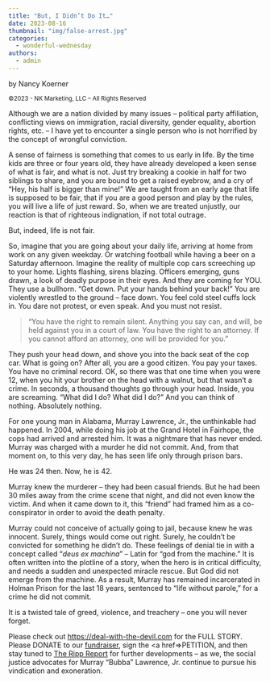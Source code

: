 ```yaml
---
title: "But, I Didn’t Do It…"
date: 2023-08-16
thumbnail: "img/false-arrest.jpg"
categories: 
  - wonderful-wednesday
authors: 
  - admin
---
```


by Nancy Koerner

<small>©️2023 - NK Marketing, LLC – All Rights Reserved</small>

Although we are a nation divided by many issues – political party affiliation, conflicting views on immigration, racial diversity, gender equality, abortion rights, etc. – I have yet to encounter a single person who is not horrified by the concept of wrongful conviction. 
 
A sense of fairness is something that comes to us early in life. By the time kids are three or four years old, they have already developed a keen sense of what is fair, and what is not. Just try breaking a cookie in half for two siblings to share, and you are bound to get a raised eyebrow, and a cry of “Hey, his half is bigger than mine!” We are taught from an early age that life is supposed to be fair, that if you are a good person and play by the rules, you will live a life of just reward. So, when we are treated unjustly, our reaction is that of righteous indignation, if not total outrage. 

But, indeed, life is not fair. 

So, imagine that you are going about your daily life, arriving at home from work on any given weekday. Or watching football while having a beer on a Saturday afternoon. Imagine the reality of multiple cop cars screeching up to your home. Lights flashing, sirens blazing. Officers emerging, guns drawn, a look of deadly purpose in their eyes. And they are coming for YOU. They use a bullhorn. “Get down. Put your hands behind your back!” You are violently wrestled to the ground – face down. You feel cold steel cuffs lock in. You dare not protest, or even speak. And you must not resist. 

>“You have the right to remain silent. Anything you say can, and will, be held against you in a court of law. You have the right to an attorney. If you cannot afford an attorney, one will be provided for you.”

They push your head down, and shove you into the back seat of the cop car. What is going on? After all, you are a good citizen. You pay your taxes. You have no criminal record. OK, so there was that one time when you were 12, when you hit your brother on the head with a walnut, but that wasn’t a crime. In seconds, a thousand thoughts go through your head. Inside, you are screaming. “What did I do? What did I do?” And you can think of nothing. Absolutely nothing. 

For one young man in Alabama, Murray Lawrence, Jr., the unthinkable had happened. In 2004, while doing his job at the Grand Hotel in Fairhope, the cops had arrived and arrested him. It was a nightmare that has never ended. Murray was charged with a murder he did not commit. And, from that moment on, to this very day, he has seen life only through prison bars. 

He was 24 then. Now, he is 42. 

Murray knew the murderer – they had been casual friends. But he had been 30 miles away from the crime scene that night, and did not even know the victim. And when it came down to it, this “friend” had framed him as a co-conspirator in order to avoid the death penalty. 

Murray could not conceive of actually going to jail, because knew he was innocent. Surely, things would come out right. Surely, he couldn’t be convicted for something he didn’t do. These feelings of denial tie in with a concept called “<i>deus ex machina</i>” – Latin for “god from the machine.” It is often written into the plotline of a story, when the hero is in critical difficulty, and needs a sudden and unexpected miracle rescue. But God did not emerge from the machine. As a result, Murray has remained incarcerated in Holman Prison for the last 18 years, sentenced to “life without parole,” for a crime he did not commit. 

It is a twisted tale of greed, violence, and treachery – one you will never forget. 

Please check out https://deal-with-the-devil.com for the FULL STORY. Please DONATE to our <a href=https://https://chng.it/pv4xJVYLPR>fundraiser</a>, sign the <a href=>PETITION, and then stay tuned to <a href=rippreport.com>The Ripp Report</a> for further developments – as we, the social justice advocates for Murray “Bubba” Lawrence, Jr. continue to pursue his vindication and exoneration. 
